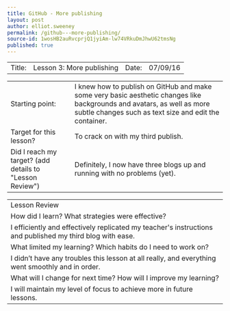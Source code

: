 ```yaml
---
title: GitHub - More publishing
layout: post
author: elliot.sweeney
permalink: /github---more-publishing/
source-id: 1wosHB2auRvcprjQ1jyiAm-lw74VRkuDmJhwU62tmsNg
published: true
---
```

<table>
  <tr>
    <td>Title:  </td>
    <td>Lesson 3: More publishing</td>
    <td> Date:  </td>
    <td>07/09/16</td>
  </tr>
</table>


<table>
  <tr>
    <td>Starting point:</td>
    <td>I knew how to publish on GitHub and make some very basic aesthetic changes like backgrounds and avatars, as well as more subtle changes such as text size and edit the container.</td>
  </tr>
  <tr>
    <td>Target for this lesson?</td>
    <td>To crack on with my third publish.</td>
  </tr>
  <tr>
    <td>Did I reach my target? 
(add details to "Lesson Review")</td>
    <td>Definitely, I now have three blogs up and running with no problems (yet).</td>
  </tr>
</table>


<table>
  <tr>
    <td>Lesson Review</td>
  </tr>
  <tr>
    <td>How did I learn? What strategies were effective? </td>
  </tr>
  <tr>
    <td>I efficiently and effectively replicated my teacher's instructions and published my third blog with ease.</td>
  </tr>
  <tr>
    <td>What limited my learning? Which habits do I need to work on? </td>
  </tr>
  <tr>
    <td>I didn’t have any troubles this lesson at all really, and everything went smoothly and in order.

</td>
  </tr>
  <tr>
    <td>What will I change for next time? How will I improve my learning?</td>
  </tr>
  <tr>
    <td>I will maintain my level of focus to achieve more in future lessons.</td>
  </tr>
</table>


